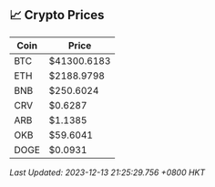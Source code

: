 ## 📈 Crypto Prices

| Coin | Price |
| ---- | ----- |
| BTC | $41300.6183 |
| ETH | $2188.9798 |
| BNB | $250.6024 |
| CRV | $0.6287 |
| ARB | $1.1385 |
| OKB | $59.6041 |
| DOGE | $0.0931 |

_Last Updated: 2023-12-13 21:25:29.756 +0800 HKT_
